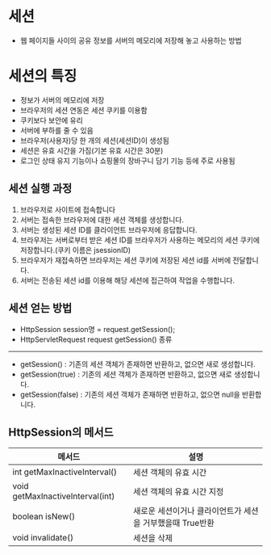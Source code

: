 세션
====================
* 웹 페이지들 사이의 공유 정보를 서버의 메모리에 저장해 놓고 사용하는 방법

세션의 특징
======================
* 정보가 서버의 메모리에 저장
* 브라우저의 세션 연동은 세션 쿠키를 이용함
* 쿠키보다 보안에 유리
* 서버에 부하를 줄 수 있음
* 브라우저(사용자)당 한 개의 세션(세션ID)이 생성됨
* 세션은 유효 시간을 가짐(기본 유효 시간은 30분)
* 로그인 상태 유지 기능이나 쇼핑몰의 장바구니 담기 기능 등에 주로 사용됨

세션 실행 과정
-----------------------
1. 브라우저로 사이트에 접속합니다
2. 서버는 접속한 브라우저에 대한 세션 객체를 생성합니다.
3. 서버는 생성된 세션 ID를 클라이언트 브라우저에 응답합니다.
4. 브라우저는 서버로부터 받은 세션 ID를 브라우저가 사용하는 메모리의 세션 쿠키에 저장합니다.(쿠키 이름은 jsessionID)
5. 브라우저가 재접속하면 브라우저는 세션 쿠키에 저장된 세션 id를 서버에 전달합니다.
6. 서버는 전송된 세션 id를 이용해 해당 세션에 접근하여 작업을 수행합니다.

세션 얻는 방법
-------------------
* HttpSession session명 = request.getSession();
* HttpServletRequest request
getSession() 종류
-----------------------
* getSession() : 기존의 세션 객체가 존재하면 반환하고, 없으면 새로 생성합니다.
* getSession(true) : 기존의 세션 객체가 존재하면 반환하고, 없으면 새로 생성합니다.
* getSession(false) : 기존의 세션 객체가 존재하면 반환하고, 없으면 null을 반환합니다.

HttpSession의 메서드
----------------------
|메서드|설명|
|--------|-------|
|int getMaxInactiveInterval()|세션 객체의 유효 시간|
|void getMaxInactiveInterval(int)|세션 객체의 유효 시간 지정|
|boolean isNew()|새로운 세션이거나 클라이언트가 세션을 거부했을때 True반환|
|void invalidate()|세션을 삭제|
